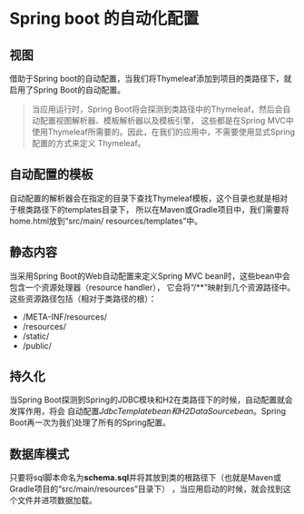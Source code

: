 # Spring boot 的自动化配置

## 视图
借助于Spring boot的自动配置，当我们将Thymeleaf添加到项目的类路径下，就启用了Spring Boot的自动配置。  

> 当应用运行时，Spring Boot将会探测到类路径中的Thymeleaf，然后会自动配置视图解析器、模板解析器以及模板引擎，
这些都是在Spring MVC中使用Thymeleaf所需要的。因此，在我们的应用中，不需要使用显式Spring配置的方式来定义
Thymeleaf。

## 自动配置的模板
自动配置的解析器会在指定的目录下查找Thymeleaf模板，这个目录也就是相对于根类路径下的templates目录下，
所以在Maven或Gradle项目中，我们需要将home.html放到“src/main/ resources/templates”中。

## 静态内容
当采用Spring Boot的Web自动配置来定义Spring MVC bean时，这些bean中会包含一个资源处理器（resource handler），
它会将“/**”映射到几个资源路径中。这些资源路径包括（相对于类路径的根）：  

*   /META-INF/resources/
*   /resources/
*   /static/
*   /public/

## 持久化
当Spring Boot探测到Spring的JDBC模块和H2在类路径下的时候，自动配置就会发挥作用，将会
自动配置*JdbcTemplatebean和H2DataSourcebean*。Spring Boot再一次为我们处理了所有的Spring配置。
  
## 数据库模式
只要将sql脚本命名为**schema.sql**并将其放到类的根路径下（也就是Maven或Gradle项目的“src/main/resources”目录下）
，当应用启动的时候，就会找到这个文件并进项数据加载。
